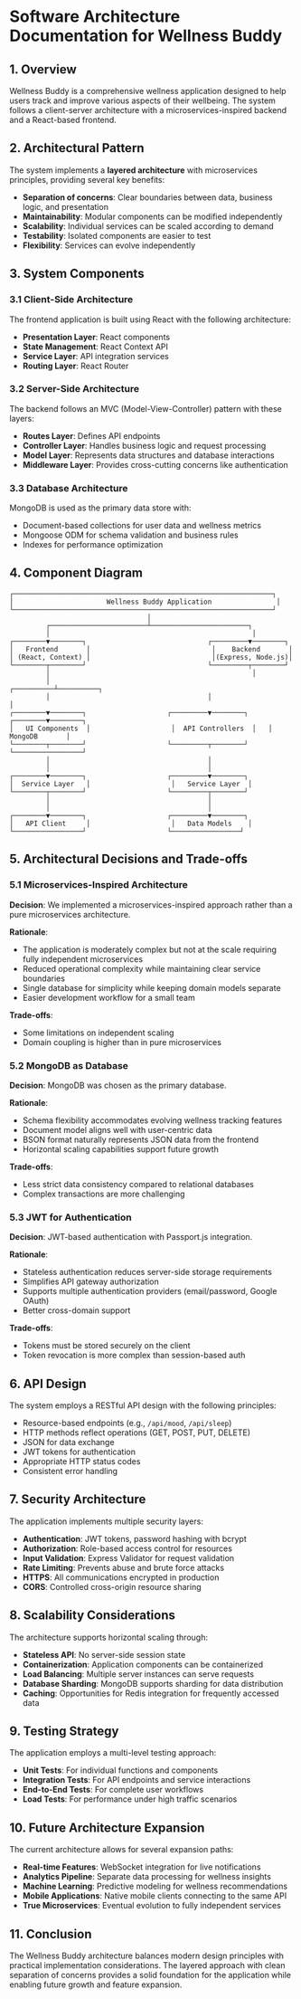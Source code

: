 # Software Architecture Documentation for Wellness Buddy

## 1. Overview

Wellness Buddy is a comprehensive wellness application designed to help users track and improve various aspects of their wellbeing. The system follows a client-server architecture with a microservices-inspired backend and a React-based frontend.

## 2. Architectural Pattern

The system implements a **layered architecture** with microservices principles, providing several key benefits:

- **Separation of concerns**: Clear boundaries between data, business logic, and presentation
- **Maintainability**: Modular components can be modified independently
- **Scalability**: Individual services can be scaled according to demand
- **Testability**: Isolated components are easier to test
- **Flexibility**: Services can evolve independently

## 3. System Components

### 3.1 Client-Side Architecture

The frontend application is built using React with the following architecture:

- **Presentation Layer**: React components
- **State Management**: React Context API
- **Service Layer**: API integration services
- **Routing Layer**: React Router

### 3.2 Server-Side Architecture

The backend follows an MVC (Model-View-Controller) pattern with these layers:

- **Routes Layer**: Defines API endpoints
- **Controller Layer**: Handles business logic and request processing
- **Model Layer**: Represents data structures and database interactions
- **Middleware Layer**: Provides cross-cutting concerns like authentication

### 3.3 Database Architecture

MongoDB is used as the primary data store with:

- Document-based collections for user data and wellness metrics
- Mongoose ODM for schema validation and business rules
- Indexes for performance optimization

## 4. Component Diagram

```
┌────────────────────────────────────────────────────────────────┐
│                       Wellness Buddy Application                │
└────────────────────────────────────────────────────────────────┘
                                  │
         ┌────────────────────────┴────────────────────────┐
         │                                                  │
┌────────▼────────┐                              ┌─────────▼────────┐
│   Frontend       │                              │    Backend       │
│ (React, Context) │                              │(Express, Node.js)│
└────────┬────────┘                              └─────────┬────────┘
         │                                                  │
         │                                       ┌──────────┴──────────┐
         │                                       │                     │
┌────────▼────────┐                    ┌─────────▼────────┐   ┌────────▼────────┐
│   UI Components  │                    │  API Controllers  │   │   MongoDB       │
└────────┬────────┘                    └─────────┬────────┘   └─────────────────┘
         │                                       │
         │                                       │
┌────────▼────────┐                    ┌─────────▼────────┐
│  Service Layer   │                    │   Service Layer  │
└────────┬────────┘                    └─────────┬────────┘
         │                                       │
         │                                       │
┌────────▼────────┐                    ┌─────────▼────────┐
│   API Client     │                    │   Data Models    │
└─────────────────┘                    └─────────────────┘
```

## 5. Architectural Decisions and Trade-offs

### 5.1 Microservices-Inspired Architecture

**Decision**: We implemented a microservices-inspired approach rather than a pure microservices architecture.

**Rationale**:
- The application is moderately complex but not at the scale requiring fully independent microservices
- Reduced operational complexity while maintaining clear service boundaries
- Single database for simplicity while keeping domain models separate
- Easier development workflow for a small team

**Trade-offs**:
- Some limitations on independent scaling
- Domain coupling is higher than in pure microservices

### 5.2 MongoDB as Database

**Decision**: MongoDB was chosen as the primary database.

**Rationale**:
- Schema flexibility accommodates evolving wellness tracking features
- Document model aligns well with user-centric data
- BSON format naturally represents JSON data from the frontend
- Horizontal scaling capabilities support future growth

**Trade-offs**:
- Less strict data consistency compared to relational databases
- Complex transactions are more challenging

### 5.3 JWT for Authentication

**Decision**: JWT-based authentication with Passport.js integration.

**Rationale**:
- Stateless authentication reduces server-side storage requirements
- Simplifies API gateway authorization
- Supports multiple authentication providers (email/password, Google OAuth)
- Better cross-domain support

**Trade-offs**:
- Tokens must be stored securely on the client
- Token revocation is more complex than session-based auth

## 6. API Design

The system employs a RESTful API design with the following principles:

- Resource-based endpoints (e.g., `/api/mood`, `/api/sleep`)
- HTTP methods reflect operations (GET, POST, PUT, DELETE)
- JSON for data exchange
- JWT tokens for authentication
- Appropriate HTTP status codes
- Consistent error handling

## 7. Security Architecture

The application implements multiple security layers:

- **Authentication**: JWT tokens, password hashing with bcrypt
- **Authorization**: Role-based access control for resources
- **Input Validation**: Express Validator for request validation
- **Rate Limiting**: Prevents abuse and brute force attacks
- **HTTPS**: All communications encrypted in production
- **CORS**: Controlled cross-origin resource sharing

## 8. Scalability Considerations

The architecture supports horizontal scaling through:

- **Stateless API**: No server-side session state
- **Containerization**: Application components can be containerized
- **Load Balancing**: Multiple server instances can serve requests
- **Database Sharding**: MongoDB supports sharding for data distribution
- **Caching**: Opportunities for Redis integration for frequently accessed data

## 9. Testing Strategy

The application employs a multi-level testing approach:

- **Unit Tests**: For individual functions and components
- **Integration Tests**: For API endpoints and service interactions
- **End-to-End Tests**: For complete user workflows
- **Load Tests**: For performance under high traffic scenarios

## 10. Future Architecture Expansion

The current architecture allows for several expansion paths:

- **Real-time Features**: WebSocket integration for live notifications
- **Analytics Pipeline**: Separate data processing for wellness insights
- **Machine Learning**: Predictive modeling for wellness recommendations
- **Mobile Applications**: Native mobile clients connecting to the same API
- **True Microservices**: Eventual evolution to fully independent services

## 11. Conclusion

The Wellness Buddy architecture balances modern design principles with practical implementation considerations. The layered approach with clean separation of concerns provides a solid foundation for the application while enabling future growth and feature expansion.
